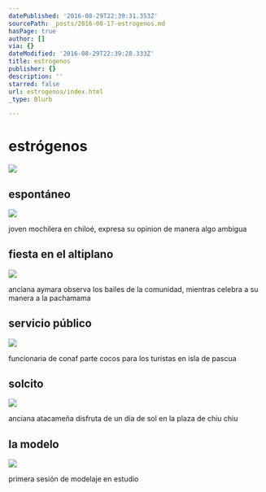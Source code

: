 ```yaml
---
datePublished: '2016-08-29T22:39:31.353Z'
sourcePath: _posts/2016-08-17-estrogenos.md
hasPage: true
author: []
via: {}
dateModified: '2016-08-29T22:39:28.333Z'
title: estrógenos
publisher: {}
description: ''
starred: false
url: estrogenos/index.html
_type: Blurb

---
```

# estrógenos
![](https://the-grid-user-content.s3-us-west-2.amazonaws.com/0cacddbc-1ea9-4a08-934d-b74ac35cb1c6.jpg)

## espontáneo
![](https://the-grid-user-content.s3-us-west-2.amazonaws.com/0cacddbc-1ea9-4a08-934d-b74ac35cb1c6.jpg)

joven mochilera en chiloé, expresa su opinion de manera algo ambigua

## fiesta en el altiplano
![](https://the-grid-user-content.s3-us-west-2.amazonaws.com/0591973a-a094-4f40-865f-0a28a9b5e959.jpg)

anciana aymara observa los bailes de la comunidad, mientras celebra a su manera a la pachamama

## servicio público
![](https://the-grid-user-content.s3-us-west-2.amazonaws.com/0b343f76-89c6-4692-894a-49b07d5e207d.jpg)

funcionaria de conaf parte cocos para los turistas en isla de pascua

## solcito
![](https://the-grid-user-content.s3-us-west-2.amazonaws.com/1f8f75c8-473e-4174-bba1-04da71d48bb6.jpg)

anciana atacameña disfruta de un día de sol en la plaza de chiu chiu

## la modelo
![](https://the-grid-user-content.s3-us-west-2.amazonaws.com/7f22b08e-f661-47ed-acc5-2c6b42572354.jpg)

primera sesión de modelaje en estudio